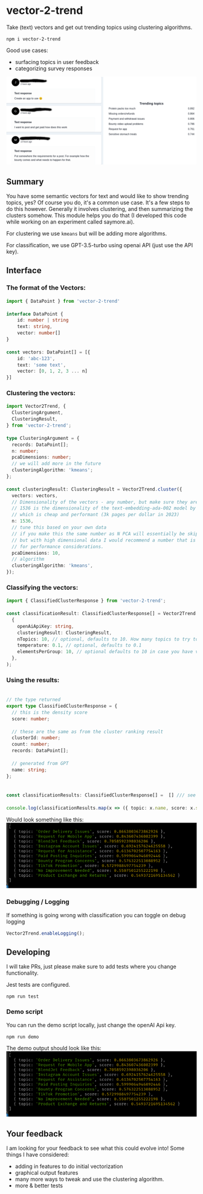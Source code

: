 # vector-2-trend

Take (text) vectors and get out trending topics using clustering algorithms.

```
npm i vector-2-trend
```

Good use cases:

- surfacing topics in user feedback
- categorizing survey responses

![example text topic trends](docs/screenshots/example-user-feedback-trends.png)

## Summary

You have some semantic vectors for text and would like to show trending topics, yes? Of course you do, it's a common use case. It's a few steps to do this however. Generally it involves clustering, and then summarizing the clusters somehow. This module helps you do that (I developed this code while working on an experiment called saymore.ai).

For clustering we use `kmeans` but will be adding more algorithms.

For classification, we use GPT-3.5-turbo using openai API (just use the API key).

## Interface

### The format of the Vectors:

```typescript
import { DataPoint } from 'vector-2-trend'

interface DataPoint {
    id: number | string
    text: string,
    vector: number[]
}

const vectors: DataPoint[] = [{
    id: 'abc-123',
    text: 'some text',
    vector: [0, 1, 2, 3 ... n]
}]
```

### Clustering the vectors:

```typescript
import Vector2Trend, {
  ClusteringArgument,
  ClusteringResult,
} from 'vector-2-trend';

type ClusteringArgument = {
  records: DataPoint[];
  n: number;
  pcaDimensions: number;
  // we will add more in the future
  clusteringAlgorithm: 'kmeans';
};

const clusteringResult: ClusteringResult = Vector2Trend.cluster({
  vectors: vectors,
  // Dimensionality of the vectors - any number, but make sure they are uniform
  // 1536 is the dimensionality of the text-embedding-ada-002 model by openAI 
  // which is cheap and performant (3k pages per dollar in 2023)
  n: 1536,
  // tune this based on your own data
  // if you make this the same number as N PCA will essentially be skipped
  // but with high dimensional data I would recommend a number that is reasonable
  // for performance considerations.
  pcaDimensions: 10,
  // algorithm
  clusteringAlgorithm: 'kmeans',
});
```

### Classifying the vectors:

```typescript
import { ClassifiedClusterResponse } from 'vector-2-trend';

const classificationResult: ClassifiedClusterResponse[] = Vector2Trend.classify(
  {
    openAiApiKey: string,
    clusteringResult: ClusteringResult,
    nTopics: 10, // optional, defaults to 10. How many topics to try to categorize in GPT.
    temperature: 0.1, // optional, defaults to 0.1
    elementsPerGroup: 10, // optional defaults to 10 in case you have very large clusters & hit token limit
  },
);
```

### Using the results:

```typescript

// the type returned
export type ClassifiedClusterResponse = {
  // this is the density score
  score: number;

  // these are the same as from the cluster ranking result
  clusterId: number;
  count: number;
  records: DataPoint[];

  // generated from GPT
  name: string;
};


const classificationResults: ClassifiedClusterResponse[] =  [] /// see above - call Vector2Trend.classify

console.log(classificationResults.map(x => ({ topic: x.name, score: x.score })))

```

Would look something like this:
![demo output](./docs/screenshots//demo-output.png)


### Debugging / Logging

If something is going wrong with classification you can toggle on debug logging

```typescript
Vector2Trend.enableLogging();
```

## Developing

I will take PRs, just please make sure to add tests where you change functionality.

Jest tests are configured. 

```
npm run test
```

### Demo script

You can run the demo script locally, just change the openAI Api key.
```
npm run demo
```

The demo output should look like this:
![demo output](./docs/screenshots//demo-output.png)

## Your feedback

I am looking for your feedback to see what this could evolve into! Some things I have considered:

- adding in features to do initial vectorization
- graphical output features
- many more ways to tweak and use the clustering algorithm.
- more & better tests

